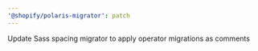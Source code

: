 ```yaml
---
'@shopify/polaris-migrator': patch
---
```


Update Sass spacing migrator to apply operator migrations as comments

